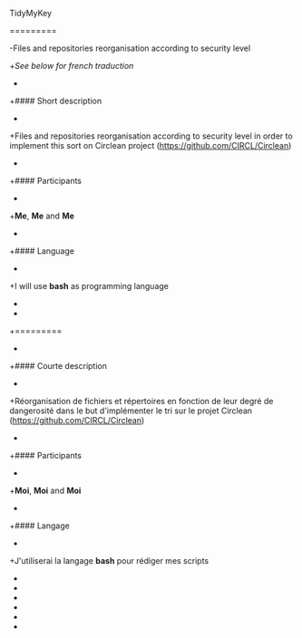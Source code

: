  TidyMyKey

 =========

 

-Files and repositories reorganisation according to security level

+*See below for french traduction*

+

+#### Short description

+

+Files and repositories reorganisation according to security level in order to implement this sort on Circlean project (https://github.com/CIRCL/Circlean)

+

+#### Participants

+

+**Me**, **Me** and **Me**

+

+#### Language

+

+I will use **bash** as programming language

+

+

+=========

+

+#### Courte description

+

+Réorganisation de fichiers et répertoires en fonction de leur degré de dangerosité dans le but d'implémenter le tri sur le projet Circlean (https://github.com/CIRCL/Circlean)

+

+#### Participants

+

+**Moi**, **Moi** and **Moi**

+

+#### Langage

+

+J'utiliserai la langage **bash** pour rédiger mes scripts

+

+

+

+

+

+
